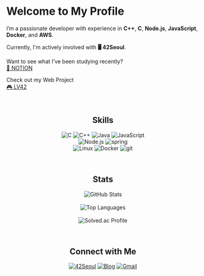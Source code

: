 <div align="left">
  <h1>Welcome to My Profile</h1>
  <p>
    I’m a passionate developer with experience in <strong>C++</strong>, <strong>C</strong>, <strong>Node.js</strong>, <strong>JavaScript</strong>, <strong>Docker</strong>, and <strong>AWS</strong>.
  </p>
  
  <p>
    Currently, I'm actively involved with <strong>🖥 42Seoul</strong>.
  </p>

  <p>
    Want to see what I’ve been studying recently?
    <br>
    <a href="https://junkim2.notion.site/JUNKIM-S-LEARNING-RECORD-fa7c5cc675f2469693827371d7e78df8?pvs=74" target="_blank">📙 NOTION</a>
  </p>
  <p>
    Check out my Web Project
    <br>
    <a href="https://level42.kr" target="_blank">🎮 LV42</a>
  </p>
  <br/>
</div>
<div align="center">
  <h2>Skills</h2>
  <p>
    <img src="https://img.shields.io/badge/C-000000?style=for-the-badge&logo=c&logoColor=white" alt="C"/>
    <img src="https://img.shields.io/badge/C++-000000?style=for-the-badge&logo=cplusplus&logoColor=white" alt="C++"/>
    <img src="https://img.shields.io/badge/Java-000000?style=for-the-badge&logo=java&logoColor=white" alt="Java"/>
    <img src="https://img.shields.io/badge/JavaScript-000000?style=for-the-badge&logo=javascript&logoColor=white" alt="JavaScript"/><br/>
    <img src="https://img.shields.io/badge/Node.js-000000?style=for-the-badge&logo=nodedotjs&logoColor=white" alt="Node.js"/>
    <img src="https://img.shields.io/badge/Spring-000000?style=for-the-badge&logo=spring&logoColor=white" alt="spring"/><br/>
    <img src="https://img.shields.io/badge/Linux-000000?style=for-the-badge&logo=linux&logoColor=white" alt="Linux"/>
    <img src="https://img.shields.io/badge/Docker-000000?style=for-the-badge&logo=docker&logoColor=white" alt="Docker"/>
    <img src="https://img.shields.io/badge/git-000000?style=for-the-badge&logo=git&logoColor=white" alt="git"/>
  </p>
  <br/>
  <h2>Stats</h2>
  <p>
    <img src="https://github-readme-stats.vercel.app/api?username=Rillmo&theme=dark&show_icons=true" alt="GitHub Stats"/><br/><br/>
    <img src="https://github-readme-stats.vercel.app/api/top-langs/?username=Rillmo&layout=pie" alt="Top Languages"/><br/><br/>
    <img src="http://mazassumnida.wtf/api/generate_badge?boj=maxman306" alt="Solved.ac Profile"/><br/>
  </p>
  <br/>
  <h2>Connect with Me</h2>
  <p>
    <a href="https://42seoul.kr/seoul42/main/view" target="_blank"><img src="https://img.shields.io/badge/42Seoul-000000?style=flat-square&logo=42&logoColor=white" alt="42Seoul"/></a>
    <a href="https://junkim2.notion.site/JUNKIM-S-LEARNING-RECORD-fa7c5cc675f2469693827371d7e78df8?pvs=74" target="_blank"><img src="https://img.shields.io/badge/BLOG-282828?style=flat-square&logo=Notion&logoColor=white" alt="Blog"/></a>
    <a href="mailto:maxman306@gmail.com" target="_blank"><img src="https://img.shields.io/badge/maxman306@gmail.com-EA4335?style=flat-square&logo=Gmail&logoColor=white" alt="Gmail"/></a>
  </p>
</div>
